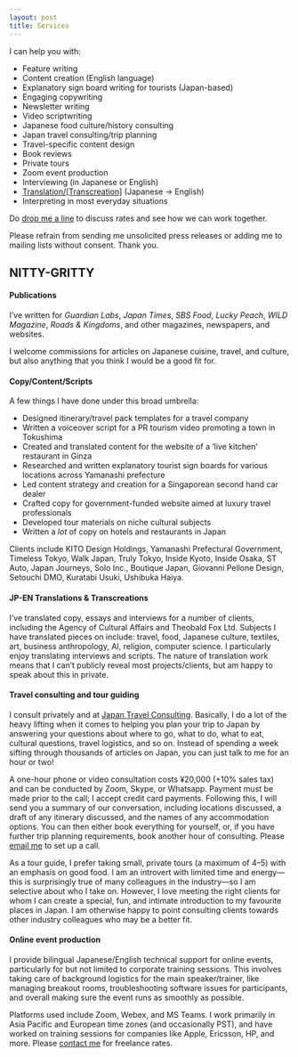 ```yaml
---
layout: post
title: Services 
---
```


I can help you with: 

* Feature writing
* Content creation (English language) 
* Explanatory sign board writing for tourists (Japan-based)
* Engaging copywriting 
* Newsletter writing
* Video scriptwriting
* Japanese food culture/history consulting
* Japan travel consulting/trip planning
* Travel-specific content design
* Book reviews
* Private tours 
* Zoom event production 
* Interviewing (in Japanese or English) 
* [Translation/[Transcreation]](https://www.translatemedia.com/translation-services/transcreation/) (Japanese → English) 
* Interpreting in most everyday situations

Do [drop me a line](mailto:eatwithfurochan@gmail.com) to discuss rates and see how we can work together. 

Please refrain from sending me unsolicited press releases or adding me to mailing lists without consent. Thank you. 

## NITTY-GRITTY

#### Publications

I’ve written for *Guardian Labs*, *Japan Times*, *SBS Food*, *Lucky Peach*, *WILD Magazine*, *Roads & Kingdoms*, and other magazines, newspapers, and websites.

I welcome commissions for articles on Japanese cuisine, travel, and culture, but also anything that you think I would be a good fit for. 

#### Copy/Content/Scripts

A few things I have done under this broad umbrella: 

* Designed itinerary/travel pack templates for a travel company
* Written a voiceover script for a PR tourism video promoting a town in Tokushima
* Created and translated content for the website of a ‘live kitchen’ restaurant in Ginza
* Researched and written explanatory tourist sign boards for various locations across Yamanashi prefecture 
* Led content strategy and creation for a Singaporean second hand car dealer 
* Crafted copy for government-funded website aimed at luxury travel professionals
* Developed tour materials on niche cultural subjects
* Written a *lot* of copy on hotels and restaurants in Japan 

Clients include KITO Design Holdings, Yamanashi Prefectural Government, Timeless Tokyo, Walk Japan, Truly Tokyo, Inside Kyoto, Inside Osaka, ST Auto, Japan Journeys, Solo Inc., Boutique Japan, Giovanni Pellone Design, Setouchi DMO, Kuratabi Usuki, Ushibuka Haiya. 

#### JP-EN Translations & Transcreations

I’ve translated copy, essays and interviews for a number of clients, including the Agency of Cultural Affairs and Theobald Fox Ltd. Subjects I have translated pieces on include: travel, food, Japanese culture, textiles, art, business anthropology, AI, religion, computer science. I particularly enjoy translating interviews and scripts. The nature of translation work means that I can’t publicly reveal most projects/clients, but am happy to speak about this in private. 

#### Travel consulting and tour guiding

I consult privately and at [Japan Travel Consulting](https://http://japantravelconsulting.com/). Basically, I do a lot of the heavy lifting when it comes to helping you plan your trip to Japan by answering your questions about where to go, what to do, what to eat, cultural questions, travel logistics, and so on. Instead of spending a week sifting through thousands of articles on Japan, you can just talk to me for an hour or two! 

A one-hour phone or video consultation costs ¥20,000 (+10% sales tax) and can be conducted by Zoom, Skype, or Whatsapp. Payment must be made prior to the call; I accept credit card payments. Following this, I will send you a summary of our conversation, including locations discussed, a draft of any itinerary discussed, and the names of any accommodation options. You can then either book everything for yourself, or, if you have further trip planning requirements, book another hour of consulting. Please [email me](mailto:eatwithfurochan@gmail.com) to set up a call.

As a tour guide, I prefer taking small, private tours (a maximum of 4–5) with an emphasis on good food. I am an introvert with limited time and energy––this is surprisingly true of many colleagues in the industry––so I am selective about who I take on. However, I love meeting the right clients for whom I can create a special, fun, and intimate introduction to my favourite places in Japan. I am otherwise happy to point consulting clients towards other industry colleagues who may be a better fit.  

#### Online event production

I provide bilingual Japanese/English technical support for online events, particularly for but not limited to corporate training sessions. This involves taking care of background logistics for the main speaker/trainer, like managing breakout rooms, troubleshooting software issues for participants, and overall making sure the event runs as smoothly as possible. 

Platforms used include Zoom, Webex, and MS Teams. I work primarily in Asia Pacific and European time zones (and occasionally PST), and have worked on training sessions for companies like Apple, Ericsson, HP, and more. Please [contact me](mailto:eatwithfurochan@gmail.com) for freelance rates. 



